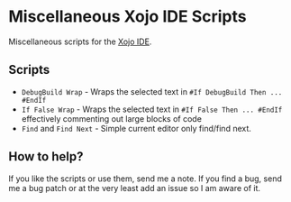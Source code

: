 Miscellaneous Xojo IDE Scripts
==============================

Miscellaneous scripts for the [Xojo IDE](http://www.xojo.com).

Scripts
-------

* `DebugBuild Wrap` - Wraps the selected text in `#If DebugBuild Then ... #EndIf`
* `If False Wrap` - Wraps the selected text in `#If False Then ... #EndIf` effectively commenting out large blocks of code
* `Find` and `Find Next` - Simple current editor only find/find next.

How to help?
------------

If you like the scripts or use them, send me a note. If you find a bug, send me a bug patch or at the very least add an issue 
so I am aware of it.